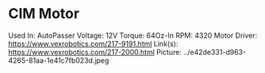# CIM Motor

Used In: AutoPasser 
Voltage: 12V
Torque: 64Oz-In
RPM: 4320
Motor Driver: https://www.vexrobotics.com/217-9191.html
Link(s): https://www.vexrobotics.com/217-2000.html
Picture: ../e42de331-d963-4265-81aa-1e41c7fb023d.jpeg